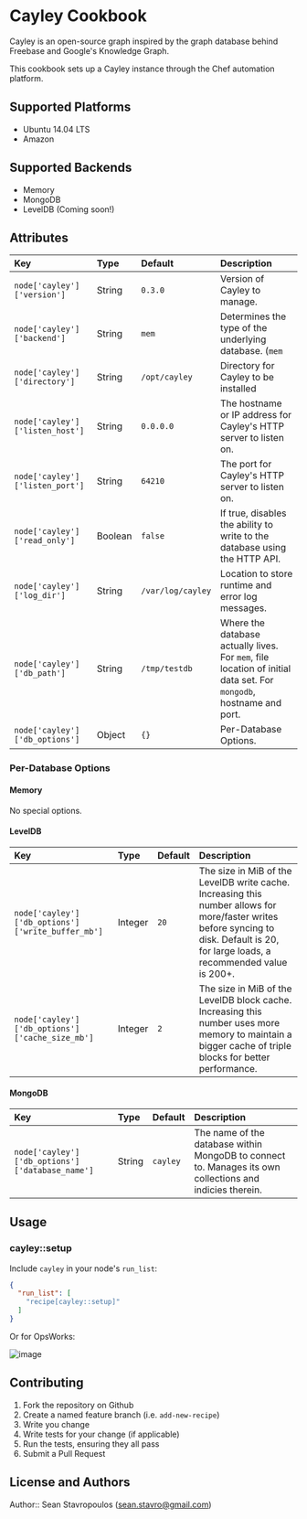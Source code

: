 # Cayley Cookbook

Cayley is an open-source graph inspired by the graph database behind Freebase and Google's Knowledge Graph.

This cookbook sets up a Cayley instance through the Chef automation platform.

## Supported Platforms

* Ubuntu 14.04 LTS
* Amazon

## Supported Backends

* Memory
* MongoDB
* LevelDB (Coming soon!)


## Attributes


| Key                         | Type     | Default           | Description           |
|:----------------------------|:---------|:------------------|:----------------------|
| `node['cayley']['version']`     | String   | `0.3.0`           | Version of Cayley to manage. |
| `node['cayley']['backend']`     | String   | `mem`             | Determines the type of the underlying database. (`mem`|`leveldb`|`mongodb`) |
| `node['cayley']['directory']`   | String   | `/opt/cayley`     | Directory for Cayley to be installed |
| `node['cayley']['listen_host']` | String   | `0.0.0.0`         | The hostname or IP address for Cayley's HTTP server to listen on. |
| `node['cayley']['listen_port']` | String   | `64210`           | The port for Cayley's HTTP server to listen on. |
| `node['cayley']['read_only']`   | Boolean  | `false`           | If true, disables the ability to write to the database using the HTTP API. |
| `node['cayley']['log_dir']`     | String   | `/var/log/cayley` | Location to store runtime and error log messages. |
| `node['cayley']['db_path']`     | String   | `/tmp/testdb`     | Where the database actually lives. For `mem`, file location of initial data set. For `mongodb`, hostname and port. |
| `node['cayley']['db_options']`  | Object   | `{}`              | Per-Database Options. |

### Per-Database Options

#### Memory

No special options.

#### LevelDB

| Key                                                | Type      | Default     | Description           |
|:---------------------------------------------------|:----------|:------------|:----------------------|
| `node['cayley']['db_options']['write_buffer_mb']`  | Integer   | `20`        | The size in MiB of the LevelDB write cache. Increasing this number allows for more/faster writes before syncing to disk. Default is 20, for large loads, a recommended value is 200+. |
| `node['cayley']['db_options']['cache_size_mb']`    | Integer   | `2`         | The size in MiB of the LevelDB block cache. Increasing this number uses more memory to maintain a bigger cache of triple blocks for better performance. |

#### MongoDB

| Key                                              | Type     | Default           | Description           |
|:-------------------------------------------------|:---------|:------------------|:----------------------|
| `node['cayley']['db_options']['database_name']`  | String   | `cayley`          | The name of the database within MongoDB to connect to. Manages its own collections and indicies therein. |


## Usage

### cayley::setup

Include `cayley` in your node's `run_list`:

```json
{
  "run_list": [
    "recipe[cayley::setup]"
  ]
}
```

Or for OpsWorks:

![image](https://cloud.githubusercontent.com/assets/2391584/3450111/789d288a-0173-11e4-966f-9293236302f3.png)

## Contributing

1. Fork the repository on Github
2. Create a named feature branch (i.e. `add-new-recipe`)
3. Write you change
4. Write tests for your change (if applicable)
5. Run the tests, ensuring they all pass
6. Submit a Pull Request

## License and Authors

Author:: Sean Stavropoulos (sean.stavro@gmail.com)
